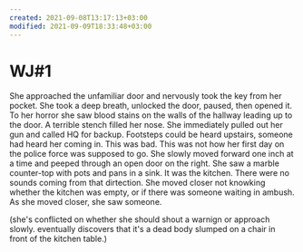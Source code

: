 ```yaml
---
created: 2021-09-08T13:17:13+03:00
modified: 2021-09-09T18:33:48+03:00
---
```


# WJ#1

She approached the unfamiliar door and nervously took the key from her pocket. She took a deep breath, unlocked the door, paused, then opened it. To her horror she saw blood stains on the walls of the hallway leading up to the door. A terrible stench filled her nose. She immediately pulled out her gun and called HQ for backup. Footsteps could be heard upstairs, someone had heard her coming in. This was bad. This was not how her first day on the police force was supposed to go. She slowly moved forward one inch at a time and peeped through an open door on the right. She saw a marble counter-top with pots and pans in a sink. It was the kitchen. There were no sounds coming from that dirtection. She moved closer not knowking whether the kitchen was empty, or if there was someone waiting in ambush. As she moved closer, she saw someone.

(she's conflicted on whether she should shout a warnign or approach slowly. eventually discovers that it's a dead body slumped on a chair in front of the kitchen table.)
